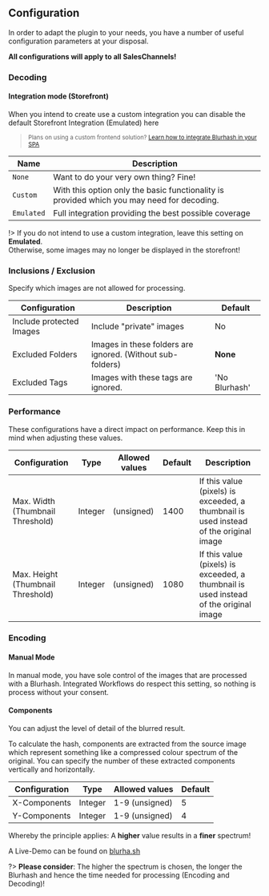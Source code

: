 ## Configuration

In order to adapt the plugin to your needs, you have a number of useful configuration parameters at your disposal.

**All configurations will apply to all SalesChannels!**

### Decoding

#### Integration mode (Storefront)

When you intend to create use a custom integration you can disable the default Storefront Integration (Emulated) here

> <small>Plans on using a custom frontend solution? [Learn how to integrate Blurhash in your SPA](customization.md#custom-integrations)</small>

| Name        | Description                                                                                |
|-------------|--------------------------------------------------------------------------------------------|
| `None`      | Want to do your very own thing? Fine!                                                      |
| `Custom`    | With this option only the basic functionality is provided which you may need for decoding. |
| `Emulated`  | Full integration providing the best possible coverage                                      |

!> If you do not intend to use a custom integration, leave this setting on **Emulated**. <br>Otherwise, some images may no longer be displayed in the storefront!

### Inclusions / Exclusion

Specify which images are not allowed for processing.

| Configuration            | Description                                                | Default       |
|--------------------------|------------------------------------------------------------|---------------|
| Include protected Images | Include "private" images                                   | No            |
| Excluded Folders         | Images in these folders are ignored. (Without sub-folders) | __None__      |
| Excluded Tags            | Images with these tags are ignored.                        | 'No Blurhash' |

### Performance

These configurations have a direct impact on performance. Keep this in mind when adjusting these values.

| Configuration                     | Type    | Allowed values | Default | Description                                                                            |
|-----------------------------------|---------|----------------|---------|----------------------------------------------------------------------------------------|
| Max. Width (Thumbnail Threshold)  | Integer | (unsigned)     | 1400    | If this value (pixels) is exceeded, a thumbnail is used instead of the original image  |
| Max. Height (Thumbnail Threshold) | Integer | (unsigned)     | 1080    | If this value (pixels) is exceeded, a thumbnail is used instead of the original image  |

### Encoding

#### Manual Mode

In manual mode, you have sole control of the images that are processed with a Blurhash. Integrated Workflows do respect this setting, so nothing is process without your consent.

#### Components

You can adjust the level of detail of the blurred result.

To calculate the hash, components are extracted from the source image which represent something like a compressed colour spectrum of the original. You can specify the number of these extracted components vertically and horizontally.

| Configuration  | Type    | Allowed values | Default |
|----------------|---------|----------------|---------|
| X-Components   | Integer | 1-9 (unsigned) | 5       |
| Y-Components   | Integer | 1-9 (unsigned) | 4       |

Whereby the principle applies: A **higher** value results in a **finer** spectrum!

A Live-Demo can be found on [blurha.sh](https://blurha.sh)

?> **Please consider**: The higher the spectrum is chosen, the longer the Blurhash and hence the time needed for processing (Encoding and Decoding)!